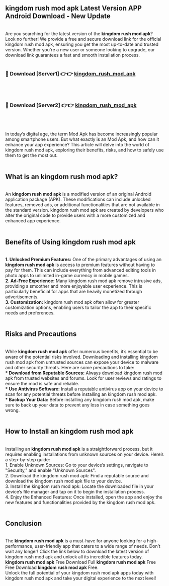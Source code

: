 ## kingdom rush mod apk Latest Version APP Android Download - New Update
<br>
Are you searching for the latest version of the <strong>kingdom rush mod apk</strong>? Look no further! We provide a free and secure download link for the official kingdom rush mod apk, ensuring you get the most up-to-date and trusted version. Whether you're a new user or someone looking to upgrade, our download link guarantees a fast and smooth installation process.
<br>
<br>
<h3>🔴 Download [Server1] 👉👉 <a href="https://modyolo.store/kingdom+rush+mod+apk">kingdom_rush_mod_apk</a></h3><br>
<br>
<h3>🔴 Download [Server2] 👉👉 <a href="https://modyolo.store/kingdom+rush+mod+apk">kingdom_rush_mod_apk</a></h3><br>
<br>
<br>
In today’s digital age, the term Mod Apk has become increasingly popular among smartphone users. But what exactly is an Mod Apk, and how can it enhance your app experience? This article will delve into the world of kingdom rush mod apk, exploring their benefits, risks, and how to safely use them to get the most out.
<br>
<br>
<h2>What is an kingdom rush mod apk?</h2>
<br>
An <strong>kingdom rush mod apk</strong> is a modified version of an original Android application package (APK). These modifications can include unlocked features, removed ads, or additional functionalities that are not available in the standard version. kingdom rush mod apk are created by developers who alter the original code to provide users with a more customized and enhanced app experience.
<br>
<br>
<h2>Benefits of Using kingdom rush mod apk</h2>
<br>
<strong> 1. Unlocked Premium Features:</strong> One of the primary advantages of using an <strong>kingdom rush mod apk</strong> is access to premium features without having to pay for them. This can include everything from advanced editing tools in photo apps to unlimited in-game currency in mobile games.
<br>
<strong> 2. Ad-Free Experience:</strong> Many kingdom rush mod apk remove intrusive ads, providing a smoother and more enjoyable user experience. This is particularly beneficial for apps that are heavily monetized through advertisements.
<br>
<strong> 3. Customization:</strong> kingdom rush mod apk often allow for greater customization options, enabling users to tailor the app to their specific needs and preferences.
<br>
<br>
<h2>Risks and Precautions</h2>
<br>
While <strong>kingdom rush mod apk</strong> offer numerous benefits, it’s essential to be aware of the potential risks involved. Downloading and installing kingdom rush mod apk from untrusted sources can expose your device to malware and other security threats. Here are some precautions to take:
<br>
<strong> * Download from Reputable Sources:</strong> Always download kingdom rush mod apk from trusted websites and forums. Look for user reviews and ratings to ensure the mod is safe and reliable.
<br>
<strong> * Use Antivirus Software:</strong> Install a reputable antivirus app on your device to scan for any potential threats before installing an kingdom rush mod apk.
<br>
<strong> * Backup Your Data:</strong> Before installing any kingdom rush mod apk, make sure to back up your data to prevent any loss in case something goes wrong.
<br>
<br>
<h2>How to Install an kingdom rush mod apk</h2>
<br>
Installing an <strong>kingdom rush mod apk</strong> is a straightforward process, but it requires enabling installations from unknown sources on your device. Here’s a step-by-step guide:
<br>
 1. Enable Unknown Sources: Go to your device’s settings, navigate to "Security," and enable "Unknown Sources".
<br>
 2. Download the kingdom rush mod apk: Find a reputable source and download the kingdom rush mod apk file to your device.
<br>
 3. Install the kingdom rush mod apk: Locate the downloaded file in your device’s file manager and tap on it to begin the installation process.
<br>
 4. Enjoy the Enhanced Features: Once installed, open the app and enjoy the new features and functionalities provided by the kingdom rush mod apk.
<br>
<br>
<h2><strong>Conclusion</strong></h2>
<br>
The <strong>kingdom rush mod apk</strong> is a must-have for anyone looking for a high-performance, user-friendly app that caters to a wide range of needs. Don’t wait any longer! Click the link below to download the latest version of kingdom rush mod apk and unlock all its incredible features today.
<br>
<strong>kingdom rush mod apk</strong> Free Download Full <strong>kingdom rush mod apk</strong> Free Free Download <strong>kingdom rush mod apk</strong> Free.
<br>
Unlock the full potential of your kingdom rush mod apk apps today with kingdom rush mod apk and take your digital experience to the next level!